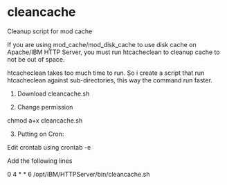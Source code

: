 # cleancache
Cleanup script for mod cache

If you are using mod_cache/mod_disk_cache to use disk cache on Apache/IBM HTTP Server, you must run htcacheclean to cleanup cache to not be out of space.

htcacheclean takes too much time to run. So i create a script that run htcacheclean against sub-directories, this way the command run faster.

1) Download cleancache.sh

2) Change permission

chmod a+x cleancache.sh

3) Putting on Cron:

Edit crontab using crontab -e

Add the following lines

 0 4 * * 6 /opt/IBM/HTTPServer/bin/cleancache.sh
